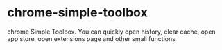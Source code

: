 # chrome-simple-toolbox
chrome Simple Toolbox. You can quickly open history, clear cache, open app store, open extensions page and other small functions
